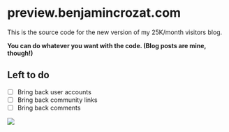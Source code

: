 # preview.benjamincrozat.com

This is the source code for the new version of my 25K/month visitors blog.

**You can do whatever you want with the code. (Blog posts are mine, though!)**

## Left to do

- [ ] Bring back user accounts
- [ ] Bring back community links
- [ ] Bring back comments

![](https://github.com/user-attachments/assets/c9a7748a-3ffc-4363-9f49-7364e633fcbc)
